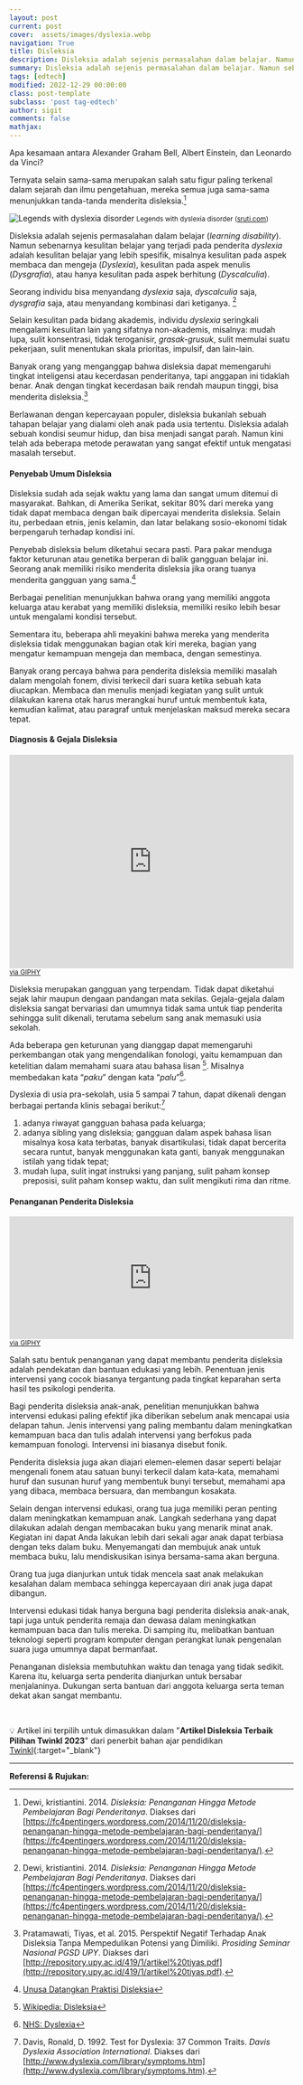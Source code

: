 ```yaml
---
layout: post
current: post
cover:  assets/images/dyslexia.webp
navigation: True
title: Disleksia
description: Disleksia adalah sejenis permasalahan dalam belajar. Namun sebenarnya kesulitan belajar yang terjadi pada penderita dyslexia adalah kesulitan belajar yang lebih spesifik, misalnya kesulitan pada aspek membaca dan mengeja.
summary: Disleksia adalah sejenis permasalahan dalam belajar. Namun sebenarnya kesulitan belajar yang terjadi pada penderita dyslexia adalah kesulitan belajar yang lebih spesifik, misalnya kesulitan pada aspek membaca dan mengeja.
tags: [edtech]
modified: 2022-12-29 00:00:00
class: post-template
subclass: 'post tag-edtech'
author: sigit
comments: false
mathjax:
---
```


Apa kesamaan antara Alexander Graham Bell, Albert Einstein, dan Leonardo da Vinci?

Ternyata selain sama-sama merupakan salah satu figur paling terkenal dalam sejarah dan ilmu pengetahuan, mereka semua juga sama-sama menunjukkan tanda-tanda menderita disleksia.[^1]

![Legends with dyslexia disorder](https://shruti.co.in/wp-content/uploads/2014/08/Legends-with-Dyslexia-disorder-Shruti-Kolkata.jpg "Legends with dyslexia disorder")
<small>Legends with dyslexia disorder ([sruti.com](https://shruti.co.in/understand-dyslexia-help-child/))</small>

Disleksia adalah sejenis permasalahan dalam belajar (*learning disability*). Namun sebenarnya kesulitan belajar yang terjadi pada penderita *dyslexia* adalah kesulitan belajar yang lebih spesifik, misalnya kesulitan pada aspek membaca dan mengeja (*Dyslexia*), kesulitan pada aspek menulis (*Dysgrafia*), atau hanya kesulitan pada aspek berhitung (*Dyscalculia*).

Seorang individu bisa menyandang *dyslexia* saja, *dyscalculia* saja, *dysgrafia* saja, atau menyandang kombinasi dari ketiganya. [^1]

Selain kesulitan pada bidang akademis, individu *dyslexia* seringkali mengalami kesulitan lain yang sifatnya non-akademis, misalnya: mudah lupa, sulit konsentrasi, tidak teroganisir, *grasak-grusuk*, sulit memulai suatu pekerjaan, sulit menentukan skala prioritas, impulsif, dan lain-lain.

Banyak orang yang menganggap bahwa disleksia dapat memengaruhi tingkat inteligensi atau kecerdasan penderitanya, tapi anggapan ini tidaklah benar. Anak dengan tingkat kecerdasan baik rendah maupun tinggi, bisa menderita disleksia.[^2]

Berlawanan dengan kepercayaan populer, disleksia bukanlah sebuah tahapan belajar yang dialami oleh anak pada usia tertentu. Disleksia adalah sebuah kondisi seumur hidup, dan bisa menjadi sangat parah. Namun kini telah ada beberapa metode perawatan yang sangat efektif untuk mengatasi masalah tersebut.

#### Penyebab Umum Disleksia

Disleksia sudah ada sejak waktu yang lama dan sangat umum ditemui di masyarakat. Bahkan, di Amerika Serikat, sekitar 80% dari mereka yang tidak dapat membaca dengan baik dipercayai menderita disleksia. Selain itu, perbedaan etnis, jenis kelamin, dan latar belakang sosio-ekonomi tidak berpengaruh terhadap kondisi ini.

Penyebab disleksia belum diketahui secara pasti. Para pakar menduga faktor keturunan atau genetika berperan di balik gangguan belajar ini. Seorang anak memiliki risiko menderita disleksia jika orang tuanya menderita gangguan yang sama.[^3]

Berbagai penelitian menunjukkan bahwa orang yang memiliki anggota keluarga atau kerabat yang memiliki disleksia, memiliki resiko lebih besar untuk mengalami kondisi tersebut.

Sementara itu, beberapa ahli meyakini bahwa mereka yang menderita disleksia tidak menggunakan bagian otak kiri mereka, bagian yang mengatur kemampuan mengeja dan membaca, dengan semestinya.

Banyak orang percaya bahwa para penderita disleksia memiliki masalah dalam mengolah fonem, divisi terkecil dari suara ketika sebuah kata diucapkan. Membaca dan menulis menjadi kegiatan yang sulit untuk dilakukan karena otak harus merangkai huruf untuk membentuk kata, kemudian kalimat, atau paragraf untuk menjelaskan maksud mereka secara tepat.

#### Diagnosis & Gejala Disleksia

<div style="width:100%;height:0;padding-bottom:75%;position:relative;"><iframe src="https://giphy.com/embed/rhJdZzGEZDwAM" width="100%" height="100%" style="position:absolute" frameBorder="0" class="giphy-embed" allowFullScreen></iframe></div><small><a href="https://giphy.com/gifs/bella-thorne-dyslexia-wifflegif-rhJdZzGEZDwAM">via GIPHY</a></small>

Disleksia merupakan gangguan yang terpendam. Tidak dapat diketahui sejak lahir maupun dengaan pandangan mata sekilas. Gejala-gejala dalam disleksia sangat bervariasi dan umumnya tidak sama untuk tiap penderita sehingga sulit dikenali, terutama sebelum sang anak memasuki usia sekolah. 

Ada beberapa gen keturunan yang dianggap dapat memengaruhi perkembangan otak yang mengendalikan fonologi, yaitu kemampuan dan ketelitian dalam memahami suara atau bahasa lisan [^5]. Misalnya membedakan kata “*paku*” dengan kata “*palu*”[^4].

Dyslexia di usia pra-sekolah, usia 5 sampai 7 tahun, dapat dikenali dengan berbagai pertanda klinis sebagai berikut:[^6]

1. adanya riwayat gangguan bahasa pada keluarga;
2. adanya sibling yang disleksia; gangguan dalam aspek bahasa lisan misalnya kosa kata terbatas, banyak disartikulasi, tidak dapat bercerita secara runtut, banyak menggunakan kata ganti, banyak menggunakan istilah yang tidak tepat;
3. mudah lupa, sulit ingat instruksi yang panjang, sulit paham konsep preposisi, sulit paham konsep waktu, dan sulit mengikuti rima dan ritme.

#### Penanganan Penderita Disleksia

<div style="width:100%;height:0;padding-bottom:43%;position:relative;"><iframe src="https://giphy.com/embed/l2YWBygfkgPSuLEVG" width="100%" height="100%" style="position:absolute" frameBorder="0" class="giphy-embed" allowFullScreen></iframe></div><small><a href="https://giphy.com/gifs/bypriyashah-bollywood-india-l2YWBygfkgPSuLEVG">via GIPHY</a></small>

Salah satu bentuk penanganan yang dapat membantu penderita disleksia adalah pendekatan dan bantuan edukasi yang lebih. Penentuan jenis intervensi yang cocok biasanya tergantung pada tingkat keparahan serta hasil tes psikologi penderita.

Bagi penderita disleksia anak-anak, penelitian menunjukkan bahwa intervensi edukasi paling efektif jika diberikan sebelum anak mencapai usia delapan tahun. Jenis intervensi yang paling membantu dalam meningkatkan kemampuan baca dan tulis adalah intervensi yang berfokus pada kemampuan fonologi. Intervensi ini biasanya disebut fonik.

Penderita disleksia juga akan diajari elemen-elemen dasar seperti belajar mengenali fonem atau satuan bunyi terkecil dalam kata-kata, memahami huruf dan susunan huruf yang membentuk bunyi tersebut, memahami apa yang dibaca, membaca bersuara, dan membangun kosakata.

Selain dengan intervensi edukasi, orang tua juga memiliki peran penting dalam meningkatkan kemampuan anak. Langkah sederhana yang dapat dilakukan adalah dengan membacakan buku yang menarik minat anak. Kegiatan ini dapat Anda lakukan lebih dari sekali agar anak dapat terbiasa dengan teks dalam buku. Menyemangati dan membujuk anak untuk membaca buku, lalu mendiskusikan isinya bersama-sama akan berguna.

Orang tua juga dianjurkan untuk tidak mencela saat anak melakukan kesalahan dalam membaca sehingga kepercayaan diri anak juga dapat dibangun.

Intervensi edukasi tidak hanya berguna bagi penderita disleksia anak-anak, tapi juga untuk penderita remaja dan dewasa dalam meningkatkan kemampuan baca dan tulis mereka. Di samping itu, melibatkan bantuan teknologi seperti program komputer dengan perangkat lunak pengenalan suara juga umumnya dapat bermanfaat.

Penanganan disleksia membutuhkan waktu dan tenaga yang tidak sedikit. Karena itu, keluarga serta penderita dianjurkan untuk bersabar menjalaninya. Dukungan serta bantuan dari anggota keluarga serta teman dekat akan sangat membantu.


<br/>

💡 Artikel ini terpilih untuk dimasukkan dalam "**Artikel Disleksia Terbaik Pilihan Twinkl 2023**" dari penerbit bahan ajar pendidikan [Twinkl](https://www.twinkl.co.id/resources/indonesia-teaching-resources){:target="_blank"}


---

**Referensi & Rujukan:**

[^1]: Dewi, kristiantini. 2014. *Disleksia: Penanganan Hingga Metode Pembelajaran Bagi Penderitanya*. Diakses dari [https://fc4pentingers.wordpress.com/2014/11/20/disleksia-penanganan-hingga-metode-pembelajaran-bagi-penderitanya/](https://fc4pentingers.wordpress.com/2014/11/20/disleksia-penanganan-hingga-metode-pembelajaran-bagi-penderitanya/).
[^2]: Pratamawati, Tiyas, et al. 2015. Perspektif Negatif Terhadap Anak Disleksia Tanpa Mempedulikan Potensi yang Dimiliki. *Prosiding Seminar Nasional PGSD UPY*. Diakses dari [http://repository.upy.ac.id/419/1/artikel%20tiyas.pdf](http://repository.upy.ac.id/419/1/artikel%20tiyas.pdf).
[^3]: [Unusa Datangkan Praktisi Disleksia](https://unusa.ac.id/unusa-datangkan-praktisi-disleksia/)
[^4]: [NHS: Dyslexia](http://www.nhs.uk/conditions/dyslexia/pages/causes.aspx)
[^5]: [Wikipedia: Disleksia](https://id.wikipedia.org/wiki/Disleksia)
[^6]: Davis, Ronald, D. 1992. Test for Dyslexia: 37 Common Traits. *Davis Dyslexia Association International*. Diakses dari [http://www.dyslexia.com/library/symptoms.htm](http://www.dyslexia.com/library/symptoms.htm).

<script type="text/javascript" src="//cdnjs.cloudflare.com/ajax/libs/jquery/2.0.3/jquery.min.js"></script>
<script type="text/javascript" src="/assets/js/disleksia.js"></script>
